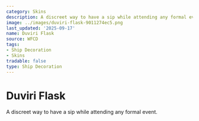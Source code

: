 ```yaml
---
category: Skins
description: A discreet way to have a sip while attending any formal event.
image: ../images/duviri-flask-9011274ec5.png
last_updated: '2025-09-17'
name: Duviri Flask
source: WFCD
tags:
- Ship Decoration
- Skins
tradable: false
type: Ship Decoration
---
```


# Duviri Flask

A discreet way to have a sip while attending any formal event.

